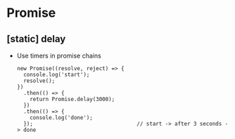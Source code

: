 # Promise

## \[static\] delay
- Use timers in promise chains

  ```
  new Promise((resolve, reject) => {
    console.log('start');
    resolve();
  })
    .then(() => {
      return Promise.delay(3000);
    })
    .then(() => {
      console.log('done');
    });                                 // start -> after 3 seconds -> done
  ```
